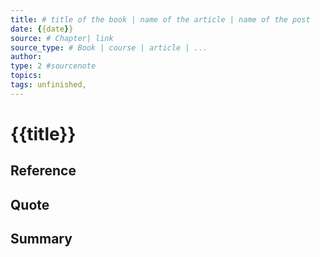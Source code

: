 ```yaml
---
title: # title of the book | name of the article | name of the post
date: {{date}}
source: # Chapter| link
source_type: # Book | course | article | ...
author: 
type: 2 #sourcenote
topics: 
tags: unfinished, 
---
```

# {{title}}

## **Reference**
<!-- Where do you got it -->

## **Quote**

## **Summary**
<!-- try to apply the method of the question and the answer, if there is more than one idea, then make a single note or sub note from each idea -->